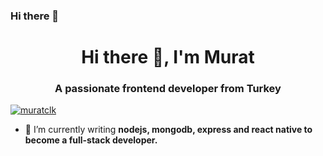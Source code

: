 ### Hi there 👋

<!--
**muratclk/muratclk** is a ✨ _special_ ✨ repository because its `README.md` (this file) appears on your GitHub profile.

Here are some ideas to get you started:

- 🔭 I’m currently working on ...
- 🌱 I’m currently learning ...
- 👯 I’m looking to collaborate on ...
- 🤔 I’m looking for help with ...
- 💬 Ask me about ...
- 📫 How to reach me: ...
- 😄 Pronouns: ...
- ⚡ Fun fact: ...
-->

<h1 align="center">Hi there 👋, I'm Murat</h1>
<h3 align="center">A passionate frontend developer from Turkey</h3>

<p align="left"> <a href="https://twitter.com/cashkl" target="blank"><img src="https://img.shields.io/twitter/follow/cashkl?logo=twitter&style=for-the-badge" alt="muratclk" /></a> </p>

- 🌱 I’m currently writing **nodejs, mongodb, express and react native to become a full-stack developer.**

